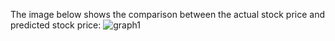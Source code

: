 The image below shows the comparison between the actual stock price and predicted stock price:
![graph1](https://user-images.githubusercontent.com/110412621/228670648-246cab6d-f60a-4da1-af2d-fc1ff5604ad1.png)
